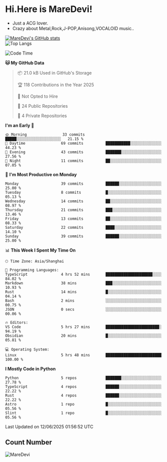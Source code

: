 # Hi.Here is MareDevi!

- Just a ACG lover.
- Crazy about Metal,Rock,J-POP,Anisong,VOCALOID music..

[![MareDevi's GitHub stats](https://github-readme-stats.vercel.app/api?username=MareDevi&show_icons=true&theme=algolia)](https://github.com/anuraghazra/github-readme-stats)  
![Top Langs](https://github-readme-stats.vercel.app/api/top-langs/?username=MareDevi&layout=compact&theme=algolia)

<!--START_SECTION:waka-->
![Code Time](http://img.shields.io/badge/Code%20Time-216%20hrs%2016%20mins-blue)

**🐱 My GitHub Data** 

> 📦 21.0 kB Used in GitHub's Storage 
 > 
> 🏆 118 Contributions in the Year 2025
 > 
> 🚫 Not Opted to Hire
 > 
> 📜 24 Public Repositories 
 > 
> 🔑 4 Private Repositories 
 > 
**I'm an Early 🐤** 

```text
🌞 Morning                33 commits          █████░░░░░░░░░░░░░░░░░░░░   21.15 % 
🌆 Daytime                69 commits          ███████████░░░░░░░░░░░░░░   44.23 % 
🌃 Evening                43 commits          ███████░░░░░░░░░░░░░░░░░░   27.56 % 
🌙 Night                  11 commits          ██░░░░░░░░░░░░░░░░░░░░░░░   07.05 % 
```
📅 **I'm Most Productive on Monday** 

```text
Monday                   39 commits          ██████░░░░░░░░░░░░░░░░░░░   25.00 % 
Tuesday                  8 commits           █░░░░░░░░░░░░░░░░░░░░░░░░   05.13 % 
Wednesday                14 commits          ██░░░░░░░░░░░░░░░░░░░░░░░   08.97 % 
Thursday                 21 commits          ███░░░░░░░░░░░░░░░░░░░░░░   13.46 % 
Friday                   13 commits          ██░░░░░░░░░░░░░░░░░░░░░░░   08.33 % 
Saturday                 22 commits          ████░░░░░░░░░░░░░░░░░░░░░   14.10 % 
Sunday                   39 commits          ██████░░░░░░░░░░░░░░░░░░░   25.00 % 
```


📊 **This Week I Spent My Time On** 

```text
🕑︎ Time Zone: Asia/Shanghai

💬 Programming Languages: 
TypeScript               4 hrs 52 mins       █████████████████████░░░░   84.02 % 
Markdown                 38 mins             ███░░░░░░░░░░░░░░░░░░░░░░   10.93 % 
Rust                     14 mins             █░░░░░░░░░░░░░░░░░░░░░░░░   04.14 % 
Bash                     2 mins              ░░░░░░░░░░░░░░░░░░░░░░░░░   00.75 % 
JSON                     0 secs              ░░░░░░░░░░░░░░░░░░░░░░░░░   00.06 % 

🔥 Editors: 
VS Code                  5 hrs 27 mins       ████████████████████████░   94.19 % 
Obsidian                 20 mins             █░░░░░░░░░░░░░░░░░░░░░░░░   05.81 % 

💻 Operating System: 
Linux                    5 hrs 48 mins       █████████████████████████   100.00 % 
```

**I Mostly Code in Python** 

```text
Python                   5 repos             ███████░░░░░░░░░░░░░░░░░░   27.78 % 
TypeScript               4 repos             ██████░░░░░░░░░░░░░░░░░░░   22.22 % 
Rust                     4 repos             ██████░░░░░░░░░░░░░░░░░░░   22.22 % 
Astro                    1 repo              █░░░░░░░░░░░░░░░░░░░░░░░░   05.56 % 
Slint                    1 repo              █░░░░░░░░░░░░░░░░░░░░░░░░   05.56 % 
```




 Last Updated on 12/06/2025 01:56:52 UTC
<!--END_SECTION:waka-->

## Count Number
![MareDevi](https://count.getloli.com/get/@maredevi?theme=moebooru-h)  

<!---
MareDevi/MareDevi is a ✨ special ✨ repository because its `README.md` (this file) appears on your GitHub profile.
You can click the Preview link to take a look at your changes.
--->
